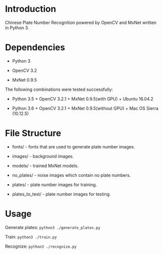 # Introduction

Chinese Plate Number Recognition powered by OpenCV and MxNet written in Python 3.

# Dependencies

* Python 3

* OpenCV 3.2

* MxNet 0.9.5

The following combinations were tested successfully:

* Python 3.5 + OpenCV 3.2.1 + MxNet 0.9.5(with GPU) + Ubuntu 16.04.2

* Python 3.6 + OpenCV 3.2.1 + MxNet 0.9.5(without GPU) + Mac OS Sierra (10.12.5)

# File Structure

* fonts/ - fonts that are used to generate plate number images.

* images/ - background images.

* models/ - trained MxNet models.

* no_plates/ - noise images which contain no plate numbers.

* plates/ - plate number images for training.

* plates_to_test/ - plate number images for testing.

# Usage

Generate plates:
`python3 ./generate_plates.py`

Train:
`python3 ./train.py`

Recognize:
`python3 ./recognize.py`
 
